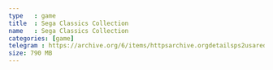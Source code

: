 ```yaml
---
type   : game
title  : Sega Classics Collection
name   : Sega Classics Collection
categories: [game]
telegram : https://archive.org/6/items/httpsarchive.orgdetailsps2usaredump3/Sega%20Classics%20Collection.7z
size: 790 MB
---
```



